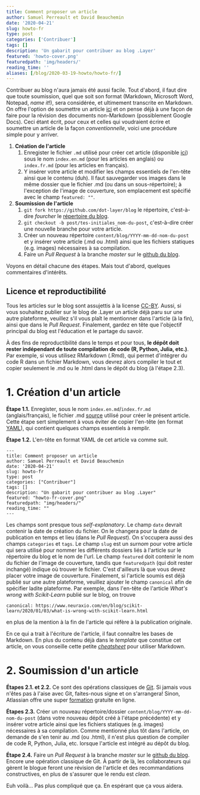 ```yaml
---
title: Comment proposer un article
author: Samuel Perreault et David Beauchemin
date: '2020-04-21'
slug: howto-fr
type: post
categories: ['Contribuer']
tags: []
description: 'Un gabarit pour contribuer au blog .Layer'
featured: 'howto-cover.png'
featuredpath: 'img/headers/'
reading_time: ''
aliases: [/blog/2020-03-19-howto/howto-fr/]
---
```


Contribuer au blog n'aura jamais été aussi facile. Tout d'abord, il faut dire que toute soumission, quel que soit son format (Markdown, Microsoft Word, Notepad, _name it_!), sera considérée, et ultimement transcrite en Markdown. On offre l'option de soumettre un article [ici](https://dotlayer.org/contribute) et on pense déjà à une façon de faire pour la révision des documents non-Markdown (possiblement Google Docs). Ceci étant écrit, pour ceux et celles qui voudraient écrire et soumettre un article de la façon _conventionnelle_, voici une procédure simple pour y arriver.

1. **Création de l'article**
   1. Enregister le fichier `.md` utilisé pour créer cet article (disponible [ici](https://github.com/dot-layer/blog/blob/master/content/blog/2020-03-19-howto/index.fr.md)) sous le nom `index.en.md` (pour les articles en anglais) ou `index.fr.md` (pour les articles en français).
   2. Y insérer votre article et modifier les champs essentiels de l'en-tête ainsi que le contenu (duh). Il faut sauvegarder vos images dans le même dossier que le fichier .md (ou dans un sous-répertoire); à l'exception de l'image de couverture, son emplacement est spécifié avec le champ `featured: ""`.
2. **Soumission de l'article**
   1. `git fork https://github.com/dot-layer/blog` le répertoire, c'est-à-dire _fourcher_ le [répertoire du blog](https://github.com/dot-layer/blog).
   2. `git checkout -b post/tes-initiales_nom-du-post`, c'est-à-dire créer une nouvelle branche pour votre article.
   3. Créer un nouveau répertoire `content/blog/YYYY-mm-dd-nom-du-post` et y insérer votre article (.md ou .html) ainsi que les fichiers statiques (e.g. images) nécessaires à sa compilation.
   4. Faire un _Pull Request_ à la branche _master_ sur le [github du blog](https://github.com/dot-layer/blog/pulls).

Voyons en détail chacune des étapes. Mais tout d'abord, quelques commentaires d'intérêts.

## Licence et reproductibilité

Tous les articles sur le blog sont assujettis à la license [CC-BY](https://creativecommons.org/licenses/by/4.0/deed.fr). Aussi, si vous souhaitez publier sur le blog de .Layer un article déjà paru sur une autre plateforme, veuillez s'il vous plaît le mentionner dans l'article (à la fin), ainsi que dans le _Pull Request_. Finalement, gardez en tête que l'objectif principal du blog est l'éducation et le partage du savoir.

À des fins de reproductibilité dans le temps et pour tous, **le dépôt doit rester indépendant de toute compilation de code (R, Python, Julia, etc.)**.
Par exemple, si vous utilisez RMarkdown (.Rmd), qui permet d'intégrer du code R dans un fichier Markdown, vous devrez alors compiler le tout et copier seulement le .md ou le .html dans le dépôt du blog (à l'étape 2.3).

# 1. Création d'un article

**Étape 1.1.** Enregister, sous le nom `index.en.md`/`index.fr.md` (anglais/français), le fichier .md [source](https://github.com/dot-layer/blog/blob/master/content/blog/2020-03-19-howto/index.fr.md) utilisé pour créer le présent article. Cette étape sert simplement à vous éviter de copier l'en-tête (en format [YAML](https://docs.ansible.com/ansible/latest/reference_appendices/YAMLSyntax.html)), qui contient quelques champs essentiels à remplir.

**Étape 1.2.** L'en-tête en format YAML de cet article va comme suit.

```
---
title: Comment proposer un article
author: Samuel Perreault et David Beauchemin
date: '2020-04-21'
slug: howto-fr
type: post
categories: ["Contribuer"]
tags: []
description: "Un gabarit pour contribuer au blog .Layer"
featured: "howto-fr-cover.png"
featuredpath: "img/headers/"
reading_time: ""
---
```

Les champs sont presque tous _self-explanatory_.
Le champ `date` devrait contenir la date de création du fichier. On le changera pour la date de publication en temps et lieu (dans le _Pull Request_).
On s'occupera aussi des champs `categories` et `tags`.
Le champ `slug` est un _surnom_ pour votre article qui sera utilisé pour nommer les différents dossiers liés à l'article sur le répertoire du blog et le nom de l'url.
Le champ `featured` doit contenir le nom du fichier de l'image de couverture, tandis que `featuredpath` (qui doit rester inchangé) indique où trouver le fichier. C'est d'ailleurs là que vous devez placer votre image de couverture.
Finalement, si l'article soumis est déjà publié sur une autre plateforme, veuillez ajouter le champ `canonical` afin de spécifier ladite plateforme. Par exemple, dans l'en-tête de l'article _What's wrong with Scikit-Learn_ publié sur le blog, on trouve

```
canonical: https://www.neuraxio.com/en/blog/scikit-learn/2020/01/03/what-is-wrong-with-scikit-learn.html
```

en plus de la mention à la fin de l'article qui réfère à la publication originale.

En ce qui a trait à l'écriture de l'article, il faut connaître les bases de Markdown.
En plus du contenu déjà dans le _template_ que constitue cet article, on vous conseille cette petite [_cheatsheet_](https://github.com/adam-p/markdown-here/wiki/Markdown-Here-Cheatsheet) pour utiliser Markdown.

# 2. Soumission d'un article

**Étapes 2.1. et 2.2.** Ce sont des opérations classiques de [Git](https://git-scm.com/). Si jamais vous n'êtes pas à l'aise avec Git, faites-nous signe et on s'arrangera! Sinon, Atlassian offre une super [formation](https://www.atlassian.com/fr/git) gratuite en ligne.

**Étapes 2.3.** Créer un nouveau répertoire/dossier `content/blog/YYYY-mm-dd-nom-du-post` (dans votre nouveau dépôt créé à l'étape précédente) et y insérer votre article ainsi que les fichiers statiques (e.g. images) nécessaires à sa compilation. Comme mentionné plus tôt dans l'article, on demande de s'en tenir au .md (ou .html), il n'est plus question de compiler de code R, Python, Julia, etc. lorsque l'article est intégré au dépôt du blog.

**Étape 2.4.** Faire un _Pull Request_ à la branche _master_ sur le [github du blog](https://github.com/dot-layer/blog). Encore une opération classique de Git. À partir de là, les collaborateurs qui gèrent le blogue feront une révision de l'article et des recommandations constructives, en plus de s'assurer que le rendu est _clean_.

Euh voilà... Pas plus compliqué que ça. En espérant que ça vous aidera.
